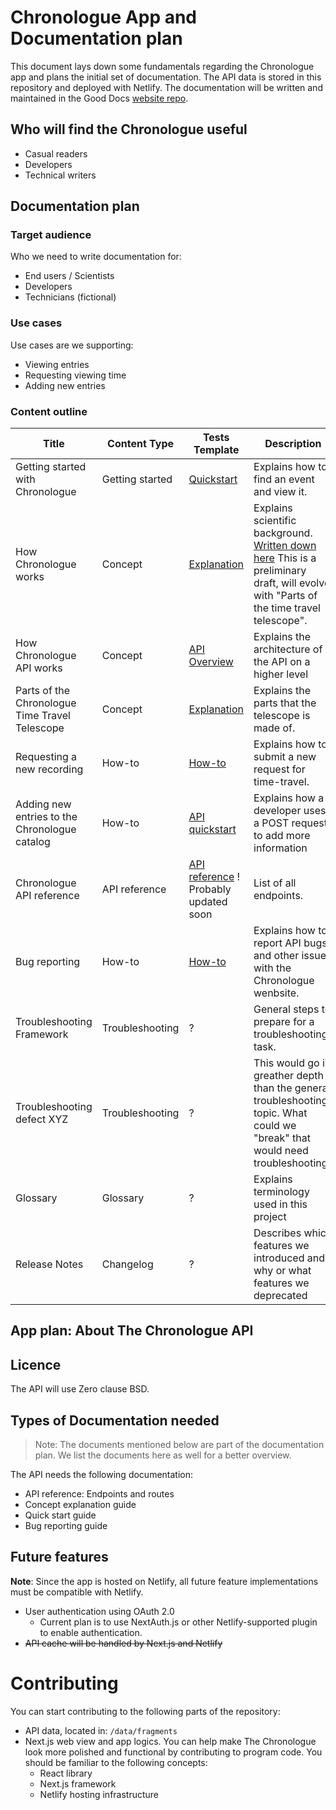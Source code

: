 # Chronologue App and Documentation plan

This document lays down some fundamentals regarding the Chronologue app and plans the initial set of documentation. 
The API data is stored in this repository and deployed with Netlify. 
The documentation will be written and maintained in the Good Docs [website repo](https://github.com/thegooddocsproject/website-hugo). 

## Who will find the Chronologue useful 
- Casual readers
- Developers
- Technical writers


## Documentation plan

### Target audience 

Who we need to write documentation for:
- End users / Scientists
- Developers
- Technicians (fictional)

### Use cases

Use cases are we supporting:
- Viewing entries
- Requesting viewing time
- Adding new entries

### Content outline

|Title   |Content Type   |Tests Template   | Description  | Audience | Assigned to |
|---|---|---|---|---|----|
|Getting started with Chronologue  | Getting started  | [Quickstart](https://github.com/thegooddocsproject/templates/tree/dev/quickstarts)  | Explains how to find an event and view it.  | End users  | Tina
|How Chronologue works  |Concept   | [Explanation](https://github.com/thegooddocsproject/templates/tree/dev/explanation)  | Explains scientific background. [Written down here](https://github.com/thegooddocsproject/chronologue/wiki/Technology-of-the-Chronologue-telescope-explained)  This is a preliminary draft, will evolve with "Parts of the time travel telescope".  | Scientist | Tina (draft), Valeria (review)|
|  How Chronologue API works | Concept  | [API Overview](https://github.com/thegooddocsproject/templates/tree/dev/api-overview)  |Explains the architecture of the API on a higher level   | Scientist, Developer  | Valeria|
| Parts of the Chronologue Time Travel Telescope  |  Concept |  [Explanation](https://github.com/thegooddocsproject/templates/tree/dev/explanation)  | Explains the parts that the telescope is made of. | Technicians  |Ricky, Serena for Graphics|
| Requesting a new recording | How-to  | [How-to](https://github.com/thegooddocsproject/templates/tree/dev/how-to) | Explains how to submit a new request for time-travel. |Scientist   |Peter|
| Adding new entries to the Chronologue catalog  | How-to   |  [API quickstart](https://github.com/thegooddocsproject/templates/tree/dev/api-quickstart) |  Explains how a developer uses a POST request to add more information | Developer  |Tina|
| Chronologue API reference  |API reference   |  [API reference](https://github.com/thegooddocsproject/templates/tree/dev/api-reference) ! Probably updated soon | List of all endpoints.  | Developers  |Tina|
| Bug reporting |How-to  |  [How-to](https://github.com/thegooddocsproject/templates/tree/dev/how-to) | Explains how to report API bugs and other issues with the Chronologue wenbsite.  | Developers  |Tina|
| Troubleshooting Framework  |Troubleshooting   |  ? | General steps to prepare for a troubleshooting task.| Technicians  |Ricky|
| Troubleshooting defect XYZ  |Troubleshooting   |  ? | This would go in greather depth than the general troubleshooting topic. What could we "break" that would need troubleshooting?  | Technicians  |?|
|Glossary   | Glossary  | ?  | Explains terminology used in this project  | End users, Scientists, Technicians  |Tina|
| Release Notes  | Changelog   |  ? | Describes which features we introduced and why or what features we deprecated  |  Developers |Tina/ Ian|

<!-- 
Column
|   |   |   |   |   |
-->

## App plan: About The Chronologue API

## Licence 
The API will use Zero clause BSD.

## Types of Documentation needed

> Note: The documents mentioned below are part of the documentation plan. We list the documents here as well for a better overview. 

The API needs the following documentation: 
- API reference: Endpoints and routes
- Concept explanation guide
- Quick start guide
- Bug reporting guide

## Future features
**Note**: Since the app is hosted on Netlify, all future feature implementations must be compatible with Netlify. 

- User authentication using OAuth 2.0 
    - Current plan is to use NextAuth.js or other Netlify-supported plugin to enable authentication.
- ~~API cache will be handled by Next.js and Netlify~~ 

# Contributing
You can start contributing to the following parts of the repository: 
- API data, located in: `/data/fragments`
- Next.js web view and app logics. You can help make The Chronologue look more polished and functional by contributing to program code. You should be familiar to the following concepts:
    - React library
    - Next.js framework
    - Netlify hosting infrastructure
